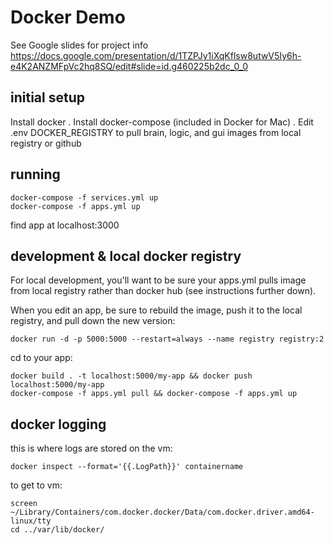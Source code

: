 # Docker Demo
See Google slides for project info https://docs.google.com/presentation/d/1TZPJy1iXqKflsw8utwV5Iy6h-e4K2ANZMFpVc2hq8SQ/edit#slide=id.g460225b2dc_0_0

## initial setup
Install docker . 
Install docker-compose (included in Docker for Mac) . 
Edit .env DOCKER_REGISTRY to pull brain, logic, and gui images from local registry or github

## running
```
docker-compose -f services.yml up
docker-compose -f apps.yml up
```
find app at localhost:3000

## development & local docker registry
For local development, you'll want to be sure your apps.yml pulls image from local registry rather than docker hub (see instructions further down).

When you edit an app, be sure to rebuild the image, push it to the local registry, and pull down the new version:
<!-- https://docs.docker.com/registry/deploying/#copy-an-image-from-docker-hub-to-your-registry -->
```
docker run -d -p 5000:5000 --restart=always --name registry registry:2
```
cd to your app:
```
docker build . -t localhost:5000/my-app && docker push localhost:5000/my-app
docker-compose -f apps.yml pull && docker-compose -f apps.yml up
```

## docker logging
this is where logs are stored on the vm:
```
docker inspect --format='{{.LogPath}}' containername
```
to get to vm:
```
screen ~/Library/Containers/com.docker.docker/Data/com.docker.driver.amd64-linux/tty
cd ../var/lib/docker/
```

